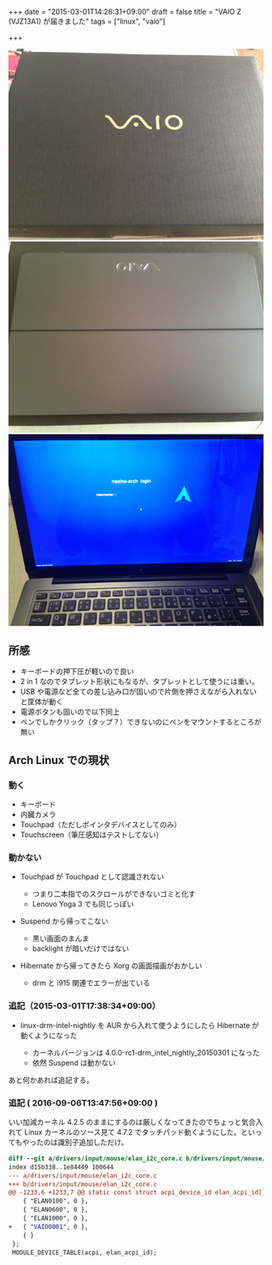 +++
date = "2015-03-01T14:26:31+09:00"
draft = false
title = "VAIO Z (VJZ13A1) が届きました"
tags = ["linux", "vaio"]

+++

![VAIO Z 1](/image/vaio-z1.jpg)
![VAIO Z 2](/image/vaio-z2.jpg)
![VAIO Z 3](/image/vaio-z3.jpg)

## 所感

* キーボードの押下圧が軽いので良い
* 2 in 1 なのでタブレット形状にもなるが、タブレットとして使うには重い。
* USB や電源など全ての差し込み口が固いので片側を押さえながら入れないと筐体が動く
* 電源ボタンも固いので以下同上
* ペンでしかクリック（タップ？）できないのにペンをマウントするところが無い

## Arch Linux での現状

### 動く

* キーボード
* 内臓カメラ
* Touchpad（ただしポインタデバイスとしてのみ）
* Touchscreen（筆圧感知はテストしてない）

### 動かない

* Touchpad が Touchpad として認識されない

    * つまり二本指でのスクロールができないゴミと化す
    * Lenovo Yoga 3 でも同じっぽい

* Suspend から帰ってこない

    * 黒い画面のまんま
    * backlight が暗いだけではない

* Hibernate から帰ってきたら Xorg の画面描画がおかしい

    * drm と i915 関連でエラーが出ている

### 追記（2015-03-01T17:38:34+09:00）

* linux-drm-intel-nightly を AUR から入れて使うようにしたら Hibernate が動くようになった

    * カーネルバージョンは 4.0.0-rc1-drm_intel_nightly_20150301 になった
    * 依然 Suspend は動かない

あと何かあれば追記する。

### 追記 ( 2016-09-06T13:47:56+09:00 )

いい加減カーネル 4.2.5 のままにするのは厳しくなってきたのでちょっと気合入れて Linux カーネルのソース見て 4.7.2 でタッチパッド動くようにした。といってもやったのは識別子追加しただけ。

```diff
diff --git a/drivers/input/mouse/elan_i2c_core.c b/drivers/input/mouse/elan_i2c_core.c
index d15b338..1e84449 100644
--- a/drivers/input/mouse/elan_i2c_core.c
+++ b/drivers/input/mouse/elan_i2c_core.c
@@ -1233,6 +1233,7 @@ static const struct acpi_device_id elan_acpi_id[] = {
 	{ "ELAN0100", 0 },
 	{ "ELAN0600", 0 },
 	{ "ELAN1000", 0 },
+	{ "VAIO0001", 0 },
 	{ }
 };
 MODULE_DEVICE_TABLE(acpi, elan_acpi_id);
```
